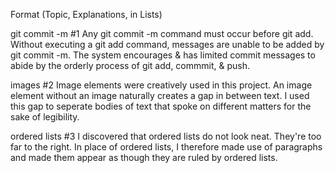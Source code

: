 Format (Topic, Explanations, in Lists)

git commit -m
#1 Any git commit -m command must occur before git add. Without executing a git add command, messages are unable to be added by git commit -m. The system encourages & has limited commit messages to abide by the orderly process of git add, commmit, & push.

images 
#2 Image elements were creatively used in this project. An image element without an image naturally creates a gap in between text. I used this gap to seperate bodies of text that spoke on different matters for the sake of legibility.

ordered lists
#3 I discovered that ordered lists do not look neat. They're too far to the right. In place of ordered lists, I therefore made use of paragraphs and made them appear as though they are ruled by ordered lists.
